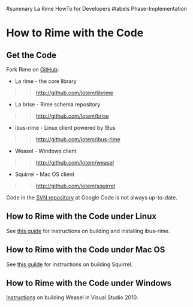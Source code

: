 ﻿#summary La Rime HowTo for Developers
#labels Phase-Implementation

# How to Rime with the Code #

## Get the Code ##

Fork Rime on [GitHub](http://github.com/lotem):

  * La rime - the core library
> > http://github.com/lotem/librime

  * La brise - Rime schema repository
> > http://github.com/lotem/brise

  * ibus-rime - Linux client powered by IBus
> > http://github.com/lotem/ibus-rime

  * Weasel - Windows client
> > http://github.com/lotem/weasel

  * Squirrel - Mac OS client
> > http://github.com/lotem/squirrel

Code in the [SVN repository](http://code.google.com/p/rimeime/source/checkout) at Google Code is not always up-to-date.

## How to Rime with the Code under Linux ##

See [this guide](RimeWithIBus.md) for instructions on building and installing ibus-rime.

## How to Rime with the Code under Mac OS ##

See [this guilde](RimeWithSquirrel.md) for instructions on building Squirrel.

## How to Rime with the Code under Windows ##

[Instructions](RimeWithWeasel.md) on building Weasel in Visual Studio 2010.